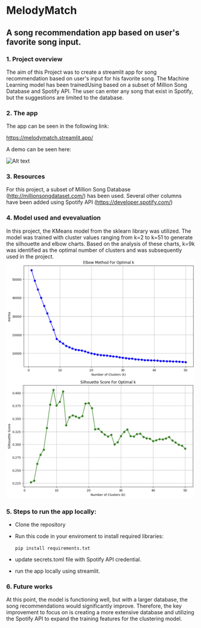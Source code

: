 # MelodyMatch
## A song recommendation app based on user's favorite song input.

### 1. Project overview
The aim of this Project was to create a streamlit app for song recommendation based on user's input for his favorite song. The Machine Learning model has been trainedUsing based on a subset of Million Song Database and Spotify API. The user can enter any song that exist in Spotify, but the suggestions are limited to the database.
### 2. The app
The app can be seen in the following link:

https://melodymatch.streamlit.app/

A demo can be seen here:

![Alt text](https://github.com/amirrezakamkar/song_recommender/blob/main/images/Demo.gif)

### 3. Resources
For this project, a subset of Million Song Database (http://millionsongdataset.com/) has been used. Several other columns have been added using Spotify API (https://developer.spotify.com/)

### 4. Model used and evevaluation
In this project, the KMeans model from the sklearn library was utilized. The model was trained with cluster values ranging from k=2 to k=51 to generate the silhouette and elbow charts. Based on the analysis of these charts, k=9k was identified as the optimal number of clusters and was subsequently used in the project.
![Alt text](https://github.com/amirrezakamkar/song_recommender/blob/main/images/elbow.png)
![Alt text](https://github.com/amirrezakamkar/song_recommender/blob/main/images/silhouette.png)
### 5. Steps to run the app locally:
- Clone the repository
- Run this code in your enviroment to install required libraries:
    
    ```pip install requirements.txt```
- update secrets.toml file with Spotify API credential.
- run the app locally using streamlit.
### 6. Future works
At this point, the model is functioning well, but with a larger database, the song recommendations would significantly improve. Therefore, the key improvement to focus on is creating a more extensive database and utilizing the Spotify API to expand the training features for the clustering model.
